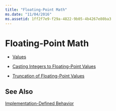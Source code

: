 ```yaml
---
title: "Floating-Point Math"
ms.date: "11/04/2016"
ms.assetid: 1ff2f7e9-f29a-4822-9b05-4b4267e80ba3
---
```

# Floating-Point Math

- [Values](../c-language/values.md)

- [Casting Integers to Floating-Point Values](../c-language/casting-integers-to-floating-point-values.md)

- [Truncation of Floating-Point Values](../c-language/truncation-of-floating-point-values.md)

## See Also

[Implementation-Defined Behavior](../c-language/implementation-defined-behavior.md)